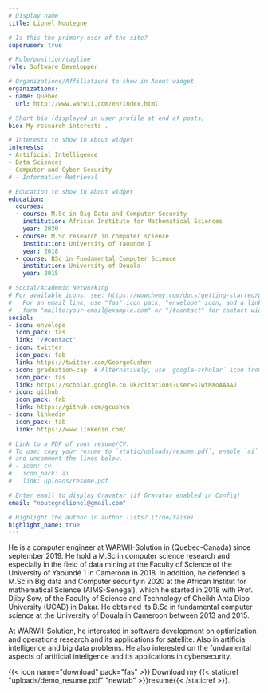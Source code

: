 ```yaml
---
# Display name
title: Lionel Noutegne

# Is this the primary user of the site?
superuser: true

# Role/position/tagline
role: Software Developper 

# Organizations/Affiliations to show in About widget
organizations:
- name: Quebec
  url: http://www.warwii.com/en/index.html

# Short bio (displayed in user profile at end of posts)
bio: My research interests .

# Interests to show in About widget
interests:
- Artificial Intelligence
- Data Sciences
- Computer and Cyber Security
# - Information Retrieval

# Education to show in About widget
education:
  courses:
  - course: M.Sc in Big Data and Computer Security
    institution: African Institute for Mathematical Sciences
    year: 2020
  - course: M.Sc research in computer science 
    institution: University of Yaounde I
    year: 2018
  - course: BSc in Fundamental Computer Science
    institution: University of Douala
    year: 2015

# Social/Academic Networking
# For available icons, see: https://wowchemy.com/docs/getting-started/page-builder/#icons
#   For an email link, use "fas" icon pack, "envelope" icon, and a link in the
#   form "mailto:your-email@example.com" or "/#contact" for contact widget.
social:
- icon: envelope
  icon_pack: fas
  link: '/#contact'
- icon: twitter
  icon_pack: fab
  link: https://twitter.com/GeorgeCushen
- icon: graduation-cap  # Alternatively, use `google-scholar` icon from `ai` icon pack
  icon_pack: fas
  link: https://scholar.google.co.uk/citations?user=sIwtMXoAAAAJ
- icon: github
  icon_pack: fab
  link: https://github.com/gcushen
- icon: linkedin
  icon_pack: fab
  link: https://www.linkedin.com/

# Link to a PDF of your resume/CV.
# To use: copy your resume to `static/uploads/resume.pdf`, enable `ai` icons in `params.toml`, 
# and uncomment the lines below.
# - icon: cv
#   icon_pack: ai
#   link: uploads/resume.pdf

# Enter email to display Gravatar (if Gravatar enabled in Config)
email: "noutegnelionel@gmail.com"

# Highlight the author in author lists? (true/false)
highlight_name: true
---
```


He is a computer engineer at WARWII-Solution in (Quebec-Canada) since september 2019. He hold a M.Sc in computer science research and especially in the field of data mining at the Faculty of Science of the University of Yaoundé 1 in Cameroon in 2018. In addition, he defended a M.Sc in Big data and Computer securityin 2020 at the African Institut for mathematical Science (AIMS-Senegal), which he started in 2018 with Prof. Djiby Sow, of the Faculty of Science and Technology of Cheikh Anta Diop University (UCAD) in Dakar. He obtained its B.Sc in fundamental computer science at the University of Douala in Cameroon between 2013 and 2015.

At WARWII-Solution, he interested in software development on optimization and operations research and its applications for satellite. Also in artificial intelligence and big data problems. He also interested on the fundamental aspects of artificial inteligence and its applications in cybersecurity. 

{{< icon name="download" pack="fas" >}} Download my {{< staticref "uploads/demo_resume.pdf" "newtab" >}}resumé{{< /staticref >}}.
